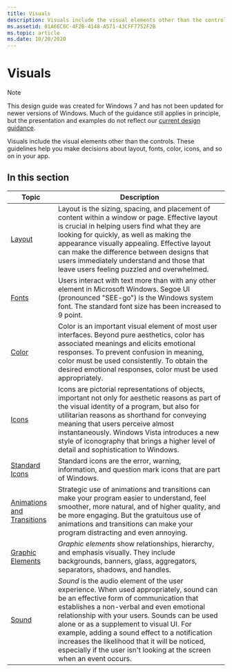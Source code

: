 ```yaml
---
title: Visuals
description: Visuals include the visual elements other than the controls. These guidelines help you make decisions about layout, fonts, color, icons, and so on in your app.
ms.assetid: 01A66C6C-4F2B-4148-A571-43CFF7752F2B
ms.topic: article
ms.date: 10/20/2020
---
```


# Visuals

> [!NOTE]
> This design guide was created for Windows 7 and has not been updated for newer versions of Windows. Much of the guidance still applies in principle, but the presentation and examples do not reflect our [current design guidance](https://docs.microsoft.com/en-us/windows/uwp/design/).

Visuals include the visual elements other than the controls. These guidelines help you make decisions about layout, fonts, color, icons, and so on in your app.

## In this section



| Topic                                                       | Description                                                                                                                                                                                                                                                                                                                                                                                                                                                       |
|-------------------------------------------------------------|-------------------------------------------------------------------------------------------------------------------------------------------------------------------------------------------------------------------------------------------------------------------------------------------------------------------------------------------------------------------------------------------------------------------------------------------------------------------|
| [Layout](vis-layout.md)<br/>                         | Layout is the sizing, spacing, and placement of content within a window or page. Effective layout is crucial in helping users find what they are looking for quickly, as well as making the appearance visually appealing. Effective layout can make the difference between designs that users immediately understand and those that leave users feeling puzzled and overwhelmed.<br/>                                                                      |
| [Fonts](vis-fonts.md)<br/>                           | Users interact with text more than with any other element in Microsoft Windows. Segoe UI (pronounced "SEE-go") is the Windows system font. The standard font size has been increased to 9 point.<br/>                                                                                                                                                                                                                                                       |
| [Color](vis-color.md)<br/>                           | Color is an important visual element of most user interfaces. Beyond pure aesthetics, color has associated meanings and elicits emotional responses. To prevent confusion in meaning, color must be used consistently. To obtain the desired emotional responses, color must be used appropriately.<br/>                                                                                                                                                    |
| [Icons](vis-icons.md)<br/>                           | Icons are pictorial representations of objects, important not only for aesthetic reasons as part of the visual identity of a program, but also for utilitarian reasons as shorthand for conveying meaning that users perceive almost instantaneously. Windows Vista introduces a new style of iconography that brings a higher level of detail and sophistication to Windows.<br/>                                                                          |
| [Standard Icons](vis-std-icons.md)<br/>              | Standard icons are the error, warning, information, and question mark icons that are part of Windows.<br/>                                                                                                                                                                                                                                                                                                                                                  |
| [Animations and Transitions](vis-animations.md)<br/> | Strategic use of animations and transitions can make your program easier to understand, feel smoother, more natural, and of higher quality, and be more engaging. But the gratuitous use of animations and transitions can make your program distracting and even annoying. <br/>                                                                                                                                                                           |
| [Graphic Elements](vis-graphic.md)<br/>              | *Graphic elements* show relationships, hierarchy, and emphasis visually. They include backgrounds, banners, glass, aggregators, separators, shadows, and handles.<br/>                                                                                                                                                                                                                                                                                      |
| [Sound](vis-sound.md)<br/>                           | *Sound* is the audio element of the user experience. When used appropriately, sound can be an effective form of communication that establishes a non-verbal and even emotional relationship with your users. Sounds can be used alone or as a supplement to visual UI. For example, adding a sound effect to a notification increases the likelihood that it will be noticed, especially if the user isn't looking at the screen when an event occurs.<br/> |



 

 

 





